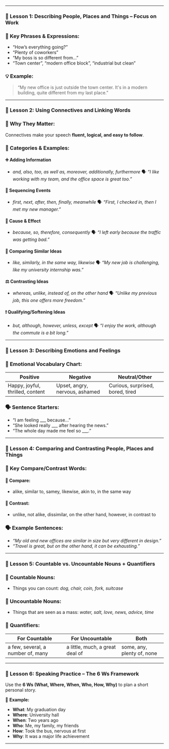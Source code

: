 
---

### 📝 Lesson 1: Describing People, Places and Things – Focus on Work

### 🔑 Key Phrases & Expressions:

* “How’s everything going?”
* “Plenty of coworkers”
* “My boss is so different from...”
* “Town center”, “modern office block”, “industrial but clean”

### 💡 Example:

> “My new office is just outside the town center. It's in a modern building, quite different from my last place.”

---

### 📝 Lesson 2: Using Connectives and Linking Words

### 🧩 Why They Matter:

Connectives make your speech **fluent, logical, and easy to follow**.

### 🔗 Categories & Examples:

#### ➕ **Adding Information**

* *and, also, too, as well as, moreover, additionally, furthermore*
  🗣️ *“I like working with my team, and the office space is great too.”*

#### 🔁 **Sequencing Events**

* *first, next, after, then, finally, meanwhile*
  🗣️ *“First, I checked in, then I met my new manager.”*

#### 🎯 **Cause & Effect**

* *because, so, therefore, consequently*
  🗣️ *“I left early because the traffic was getting bad.”*

#### 🔄 **Comparing Similar Ideas**

* *like, similarly, in the same way, likewise*
  🗣️ *“My new job is challenging, like my university internship was.”*

#### ⚖️ **Contrasting Ideas**

* *whereas, unlike, instead of, on the other hand*
  🗣️ *“Unlike my previous job, this one offers more freedom.”*

#### ❗ **Qualifying/Softening Ideas**

* *but, although, however, unless, except*
  🗣️ *“I enjoy the work, although the commute is a bit long.”*
---

### 📝 Lesson 3: Describing Emotions and Feelings

### 💬 Emotional Vocabulary Chart:

| Positive                         | Negative                       | Neutral/Other                    |
| -------------------------------- | ------------------------------ | -------------------------------- |
| Happy, joyful, thrilled, content | Upset, angry, nervous, ashamed | Curious, surprised, bored, tired |

### 🗣️ Sentence Starters:

* “I am feeling \_\_\_ because...”
* “She looked really \_\_\_ after hearing the news.”
* “The whole day made me feel so \_\_\_.”

---

### 📝 Lesson 4: Comparing and Contrasting People, Places and Things

### 🔁 Key Compare/Contrast Words:

#### 🔹 Compare:

* alike, similar to, samey, likewise, akin to, in the same way

#### 🔸 Contrast:

* unlike, not alike, dissimilar, on the other hand, however, in contrast to

### 🗣️ Example Sentences:

* *“My old and new offices are similar in size but very different in design.”*
* *“Travel is great, but on the other hand, it can be exhausting.”*

---

### 📝 Lesson 5: Countable vs. Uncountable Nouns + Quantifiers

### 🧠 Countable Nouns:

* Things you can count: *dog, chair, coin, fork, suitcase*

### 🧠 Uncountable Nouns:

* Things that are seen as a mass: *water, salt, love, news, advice, time*

### 💬 Quantifiers:

| For Countable                     | For Uncountable                 | Both                       |
| --------------------------------- | ------------------------------- | -------------------------- |
| a few, several, a number of, many | a little, much, a great deal of | some, any, plenty of, none |

---

### 📝 Lesson 6: Speaking Practice – The 6 Ws Framework

Use the **6 Ws (What, Where, When, Who, How, Why)** to plan a short personal story.

📝 **Example:**

* **What**: My graduation day
* **Where**: University hall
* **When**: Two years ago
* **Who**: Me, my family, my friends
* **How**: Took the bus, nervous at first
* **Why**: It was a major life achievement

---


